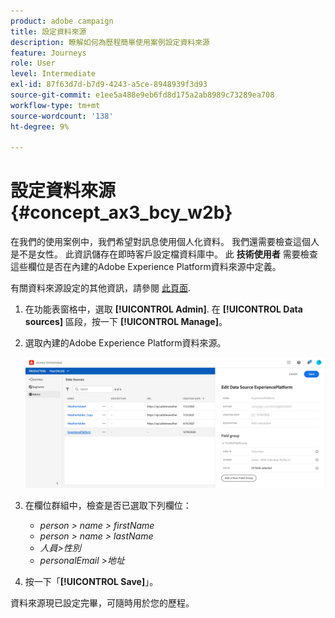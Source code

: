 ```yaml
---
product: adobe campaign
title: 設定資料來源
description: 瞭解如何為歷程簡單使用案例設定資料來源
feature: Journeys
role: User
level: Intermediate
exl-id: 87f63d7d-b7d9-4243-a5ce-8948939f3d93
source-git-commit: e1ee5a488e9eb6fd8d175a2ab8989c73289ea708
workflow-type: tm+mt
source-wordcount: '138'
ht-degree: 9%

---
```


# 設定資料來源{#concept_ax3_bcy_w2b}

在我們的使用案例中，我們希望對訊息使用個人化資料。 我們還需要檢查這個人是不是女性。 此資訊儲存在即時客戶設定檔資料庫中。 此 **技術使用者** 需要檢查這些欄位是否在內建的Adobe Experience Platform資料來源中定義。

有關資料來源設定的其他資訊，請參閱 [此頁面](../datasource/about-data-sources.md).

1. 在功能表窗格中，選取 **[!UICONTROL Admin]**. 在 **[!UICONTROL Data sources]** 區段，按一下 **[!UICONTROL Manage]**。
1. 選取內建的Adobe Experience Platform資料來源。

   ![](../assets/journey23.png)

1. 在欄位群組中，檢查是否已選取下列欄位：

   * _person > name > firstName_
   * _person > name > lastName_
   * _人員>性別_
   * _personalEmail >地址_

1. 按一下「**[!UICONTROL Save]**」。

資料來源現已設定完畢，可隨時用於您的歷程。
